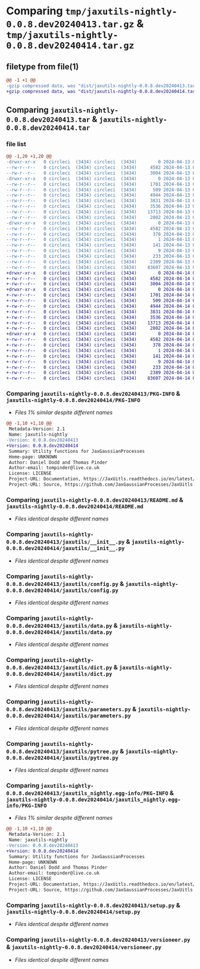 # Comparing `tmp/jaxutils-nightly-0.0.8.dev20240413.tar.gz` & `tmp/jaxutils-nightly-0.0.8.dev20240414.tar.gz`

## filetype from file(1)

```diff
@@ -1 +1 @@
-gzip compressed data, was "dist/jaxutils-nightly-0.0.8.dev20240413.tar", last modified: Sat Apr 13 00:06:31 2024, max compression
+gzip compressed data, was "dist/jaxutils-nightly-0.0.8.dev20240414.tar", last modified: Sun Apr 14 00:06:30 2024, max compression
```

## Comparing `jaxutils-nightly-0.0.8.dev20240413.tar` & `jaxutils-nightly-0.0.8.dev20240414.tar`

### file list

```diff
@@ -1,20 +1,20 @@
-drwxr-xr-x   0 circleci  (3434) circleci  (3434)        0 2024-04-13 00:06:31.259058 jaxutils-nightly-0.0.8.dev20240413/
--rw-r--r--   0 circleci  (3434) circleci  (3434)     4582 2024-04-13 00:06:31.259058 jaxutils-nightly-0.0.8.dev20240413/PKG-INFO
--rw-r--r--   0 circleci  (3434) circleci  (3434)     3004 2024-04-13 00:06:24.000000 jaxutils-nightly-0.0.8.dev20240413/README.md
-drwxr-xr-x   0 circleci  (3434) circleci  (3434)        0 2024-04-13 00:06:31.259058 jaxutils-nightly-0.0.8.dev20240413/jaxutils/
--rw-r--r--   0 circleci  (3434) circleci  (3434)     1701 2024-04-13 00:06:24.000000 jaxutils-nightly-0.0.8.dev20240413/jaxutils/__init__.py
--rw-r--r--   0 circleci  (3434) circleci  (3434)      509 2024-04-13 00:06:31.259058 jaxutils-nightly-0.0.8.dev20240413/jaxutils/_version.py
--rw-r--r--   0 circleci  (3434) circleci  (3434)     4944 2024-04-13 00:06:24.000000 jaxutils-nightly-0.0.8.dev20240413/jaxutils/config.py
--rw-r--r--   0 circleci  (3434) circleci  (3434)     3831 2024-04-13 00:06:24.000000 jaxutils-nightly-0.0.8.dev20240413/jaxutils/data.py
--rw-r--r--   0 circleci  (3434) circleci  (3434)     3536 2024-04-13 00:06:24.000000 jaxutils-nightly-0.0.8.dev20240413/jaxutils/dict.py
--rw-r--r--   0 circleci  (3434) circleci  (3434)    13713 2024-04-13 00:06:24.000000 jaxutils-nightly-0.0.8.dev20240413/jaxutils/parameters.py
--rw-r--r--   0 circleci  (3434) circleci  (3434)     2802 2024-04-13 00:06:24.000000 jaxutils-nightly-0.0.8.dev20240413/jaxutils/pytree.py
-drwxr-xr-x   0 circleci  (3434) circleci  (3434)        0 2024-04-13 00:06:31.259058 jaxutils-nightly-0.0.8.dev20240413/jaxutils_nightly.egg-info/
--rw-r--r--   0 circleci  (3434) circleci  (3434)     4582 2024-04-13 00:06:31.000000 jaxutils-nightly-0.0.8.dev20240413/jaxutils_nightly.egg-info/PKG-INFO
--rw-r--r--   0 circleci  (3434) circleci  (3434)      378 2024-04-13 00:06:31.000000 jaxutils-nightly-0.0.8.dev20240413/jaxutils_nightly.egg-info/SOURCES.txt
--rw-r--r--   0 circleci  (3434) circleci  (3434)        1 2024-04-13 00:06:31.000000 jaxutils-nightly-0.0.8.dev20240413/jaxutils_nightly.egg-info/dependency_links.txt
--rw-r--r--   0 circleci  (3434) circleci  (3434)      141 2024-04-13 00:06:31.000000 jaxutils-nightly-0.0.8.dev20240413/jaxutils_nightly.egg-info/requires.txt
--rw-r--r--   0 circleci  (3434) circleci  (3434)        9 2024-04-13 00:06:31.000000 jaxutils-nightly-0.0.8.dev20240413/jaxutils_nightly.egg-info/top_level.txt
--rw-r--r--   0 circleci  (3434) circleci  (3434)      233 2024-04-13 00:06:31.259058 jaxutils-nightly-0.0.8.dev20240413/setup.cfg
--rw-r--r--   0 circleci  (3434) circleci  (3434)     2389 2024-04-13 00:06:24.000000 jaxutils-nightly-0.0.8.dev20240413/setup.py
--rw-r--r--   0 circleci  (3434) circleci  (3434)    83607 2024-04-13 00:06:24.000000 jaxutils-nightly-0.0.8.dev20240413/versioneer.py
+drwxr-xr-x   0 circleci  (3434) circleci  (3434)        0 2024-04-14 00:06:30.441561 jaxutils-nightly-0.0.8.dev20240414/
+-rw-r--r--   0 circleci  (3434) circleci  (3434)     4582 2024-04-14 00:06:30.441561 jaxutils-nightly-0.0.8.dev20240414/PKG-INFO
+-rw-r--r--   0 circleci  (3434) circleci  (3434)     3004 2024-04-14 00:06:23.000000 jaxutils-nightly-0.0.8.dev20240414/README.md
+drwxr-xr-x   0 circleci  (3434) circleci  (3434)        0 2024-04-14 00:06:30.445561 jaxutils-nightly-0.0.8.dev20240414/jaxutils/
+-rw-r--r--   0 circleci  (3434) circleci  (3434)     1701 2024-04-14 00:06:23.000000 jaxutils-nightly-0.0.8.dev20240414/jaxutils/__init__.py
+-rw-r--r--   0 circleci  (3434) circleci  (3434)      509 2024-04-14 00:06:30.445561 jaxutils-nightly-0.0.8.dev20240414/jaxutils/_version.py
+-rw-r--r--   0 circleci  (3434) circleci  (3434)     4944 2024-04-14 00:06:23.000000 jaxutils-nightly-0.0.8.dev20240414/jaxutils/config.py
+-rw-r--r--   0 circleci  (3434) circleci  (3434)     3831 2024-04-14 00:06:23.000000 jaxutils-nightly-0.0.8.dev20240414/jaxutils/data.py
+-rw-r--r--   0 circleci  (3434) circleci  (3434)     3536 2024-04-14 00:06:23.000000 jaxutils-nightly-0.0.8.dev20240414/jaxutils/dict.py
+-rw-r--r--   0 circleci  (3434) circleci  (3434)    13713 2024-04-14 00:06:23.000000 jaxutils-nightly-0.0.8.dev20240414/jaxutils/parameters.py
+-rw-r--r--   0 circleci  (3434) circleci  (3434)     2802 2024-04-14 00:06:23.000000 jaxutils-nightly-0.0.8.dev20240414/jaxutils/pytree.py
+drwxr-xr-x   0 circleci  (3434) circleci  (3434)        0 2024-04-14 00:06:30.441561 jaxutils-nightly-0.0.8.dev20240414/jaxutils_nightly.egg-info/
+-rw-r--r--   0 circleci  (3434) circleci  (3434)     4582 2024-04-14 00:06:30.000000 jaxutils-nightly-0.0.8.dev20240414/jaxutils_nightly.egg-info/PKG-INFO
+-rw-r--r--   0 circleci  (3434) circleci  (3434)      378 2024-04-14 00:06:30.000000 jaxutils-nightly-0.0.8.dev20240414/jaxutils_nightly.egg-info/SOURCES.txt
+-rw-r--r--   0 circleci  (3434) circleci  (3434)        1 2024-04-14 00:06:30.000000 jaxutils-nightly-0.0.8.dev20240414/jaxutils_nightly.egg-info/dependency_links.txt
+-rw-r--r--   0 circleci  (3434) circleci  (3434)      141 2024-04-14 00:06:30.000000 jaxutils-nightly-0.0.8.dev20240414/jaxutils_nightly.egg-info/requires.txt
+-rw-r--r--   0 circleci  (3434) circleci  (3434)        9 2024-04-14 00:06:30.000000 jaxutils-nightly-0.0.8.dev20240414/jaxutils_nightly.egg-info/top_level.txt
+-rw-r--r--   0 circleci  (3434) circleci  (3434)      233 2024-04-14 00:06:30.445561 jaxutils-nightly-0.0.8.dev20240414/setup.cfg
+-rw-r--r--   0 circleci  (3434) circleci  (3434)     2389 2024-04-14 00:06:23.000000 jaxutils-nightly-0.0.8.dev20240414/setup.py
+-rw-r--r--   0 circleci  (3434) circleci  (3434)    83607 2024-04-14 00:06:23.000000 jaxutils-nightly-0.0.8.dev20240414/versioneer.py
```

### Comparing `jaxutils-nightly-0.0.8.dev20240413/PKG-INFO` & `jaxutils-nightly-0.0.8.dev20240414/PKG-INFO`

 * *Files 1% similar despite different names*

```diff
@@ -1,10 +1,10 @@
 Metadata-Version: 2.1
 Name: jaxutils-nightly
-Version: 0.0.8.dev20240413
+Version: 0.0.8.dev20240414
 Summary: Utility functions for JaxGaussianProcesses
 Home-page: UNKNOWN
 Author: Daniel Dodd and Thomas Pinder
 Author-email: tompinder@live.co.uk
 License: LICENSE
 Project-URL: Documentation, https://JaxUitls.readthedocs.io/en/latest/
 Project-URL: Source, https://github.com/JaxGaussianProcesses/JaxUitls
```

### Comparing `jaxutils-nightly-0.0.8.dev20240413/README.md` & `jaxutils-nightly-0.0.8.dev20240414/README.md`

 * *Files identical despite different names*

### Comparing `jaxutils-nightly-0.0.8.dev20240413/jaxutils/__init__.py` & `jaxutils-nightly-0.0.8.dev20240414/jaxutils/__init__.py`

 * *Files identical despite different names*

### Comparing `jaxutils-nightly-0.0.8.dev20240413/jaxutils/config.py` & `jaxutils-nightly-0.0.8.dev20240414/jaxutils/config.py`

 * *Files identical despite different names*

### Comparing `jaxutils-nightly-0.0.8.dev20240413/jaxutils/data.py` & `jaxutils-nightly-0.0.8.dev20240414/jaxutils/data.py`

 * *Files identical despite different names*

### Comparing `jaxutils-nightly-0.0.8.dev20240413/jaxutils/dict.py` & `jaxutils-nightly-0.0.8.dev20240414/jaxutils/dict.py`

 * *Files identical despite different names*

### Comparing `jaxutils-nightly-0.0.8.dev20240413/jaxutils/parameters.py` & `jaxutils-nightly-0.0.8.dev20240414/jaxutils/parameters.py`

 * *Files identical despite different names*

### Comparing `jaxutils-nightly-0.0.8.dev20240413/jaxutils/pytree.py` & `jaxutils-nightly-0.0.8.dev20240414/jaxutils/pytree.py`

 * *Files identical despite different names*

### Comparing `jaxutils-nightly-0.0.8.dev20240413/jaxutils_nightly.egg-info/PKG-INFO` & `jaxutils-nightly-0.0.8.dev20240414/jaxutils_nightly.egg-info/PKG-INFO`

 * *Files 1% similar despite different names*

```diff
@@ -1,10 +1,10 @@
 Metadata-Version: 2.1
 Name: jaxutils-nightly
-Version: 0.0.8.dev20240413
+Version: 0.0.8.dev20240414
 Summary: Utility functions for JaxGaussianProcesses
 Home-page: UNKNOWN
 Author: Daniel Dodd and Thomas Pinder
 Author-email: tompinder@live.co.uk
 License: LICENSE
 Project-URL: Documentation, https://JaxUitls.readthedocs.io/en/latest/
 Project-URL: Source, https://github.com/JaxGaussianProcesses/JaxUitls
```

### Comparing `jaxutils-nightly-0.0.8.dev20240413/setup.py` & `jaxutils-nightly-0.0.8.dev20240414/setup.py`

 * *Files identical despite different names*

### Comparing `jaxutils-nightly-0.0.8.dev20240413/versioneer.py` & `jaxutils-nightly-0.0.8.dev20240414/versioneer.py`

 * *Files identical despite different names*

